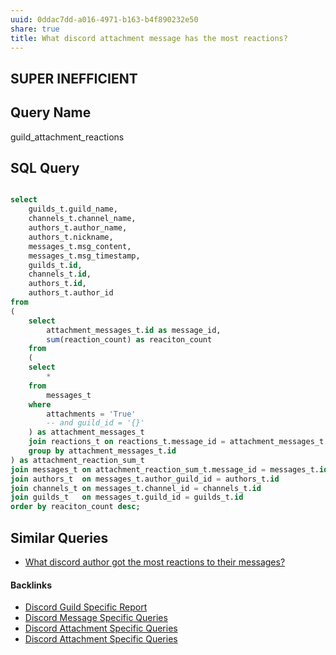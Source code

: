 ```yaml
---
uuid: 0ddac7dd-a016-4971-b163-b4f890232e50
share: true
title: What discord attachment message has the most reactions?
---
```

## SUPER INEFFICIENT

## Query Name

guild_attachment_reactions

## SQL Query

``` SQL

select
	guilds_t.guild_name,
	channels_t.channel_name,
	authors_t.author_name,
	authors_t.nickname,
	messages_t.msg_content,
	messages_t.msg_timestamp,
	guilds_t.id,
	channels_t.id,
	authors_t.id,
	authors_t.author_id
from
(
	select
		attachment_messages_t.id as message_id,
		sum(reaction_count) as reaciton_count
	from 
	(
	select
		*
	from
		messages_t
	where
		attachments = 'True'
		-- and guild_id = '{}'
	) as attachment_messages_t
	join reactions_t on reactions_t.message_id = attachment_messages_t.id
	group by attachment_messages_t.id
) as attachment_reaction_sum_t
join messages_t on attachment_reaction_sum_t.message_id = messages_t.id
join authors_t  on messages_t.author_guild_id = authors_t.id
join channels_t on messages_t.channel_id = channels_t.id
join guilds_t   on messages_t.guild_id = guilds_t.id
order by reaciton_count desc;


```


## Similar Queries

* [What discord author got the most reactions to their messages?](../31ea5eb0-424d-4bac-ac87-dcc463b5d92d)

#### Backlinks

* [Discord Guild Specific Report](/a41f63f6-9eaf-41bb-8e62-e47ffa29cb92)
* [Discord Message Specific Queries](/542a3f37-d2a4-49ea-ba5f-2ca14e8a4605)
* [Discord Attachment Specific Queries](/22a67f4a-9b9d-45c8-a731-ab493e0a8b7b)
* [Discord Attachment Specific Queries](/22a67f4a-9b9d-45c8-a731-ab493e0a8b7b)